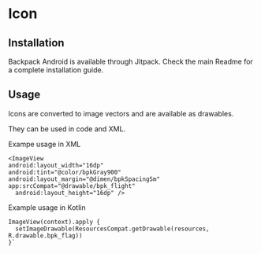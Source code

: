 # Icon

## Installation

Backpack Android is available through Jitpack. Check the main Readme for a complete installation guide.

## Usage

Icons are converted to image vectors and are available as drawables.

They can be used in code and XML.

Exampe usage in XML

```
<ImageView
android:layout_width="16dp"
android:tint="@color/bpkGray900"
android:layout_margin="@dimen/bpkSpacingSm"
app:srcCompat="@drawable/bpk_flight"
  android:layout_height="16dp" />
````

Example usage in Kotlin

```
ImageView(context).apply {
  setImageDrawable(ResourcesCompat.getDrawable(resources, R.drawable.bpk_flag))
}`
